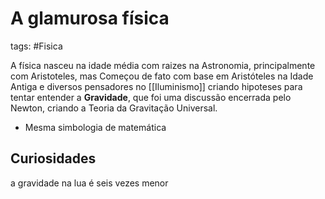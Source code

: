 # A glamurosa física
tags: #Fisica 

A física nasceu na idade média com raizes na Astronomia, principalmente com Aristoteles, mas Começou de fato com base em Aristóteles na Idade Antiga e diversos pensadores no [[Iluminismo]] criando hipoteses para tentar entender a **Gravidade**,  que foi uma discussão encerrada pelo Newton, criando a Teoria da Gravitação Universal.

* Mesma simbologia de matemática

## Curiosidades 

a gravidade na lua é seis vezes menor